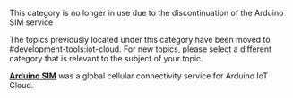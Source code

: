 This category is no longer in use due to the discontinuation of the Arduino SIM service

The topics previously located under this category have been moved to #development-tools:iot-cloud. For new topics, please select a different category that is relevant to the subject of your topic.

[**Arduino SIM**](https://blog.arduino.cc/2019/05/21/arduino-sim-the-new-cellular-connectivity-service-for-the-arduino-iot-cloud/) was a global cellular connectivity service for Arduino IoT Cloud.
